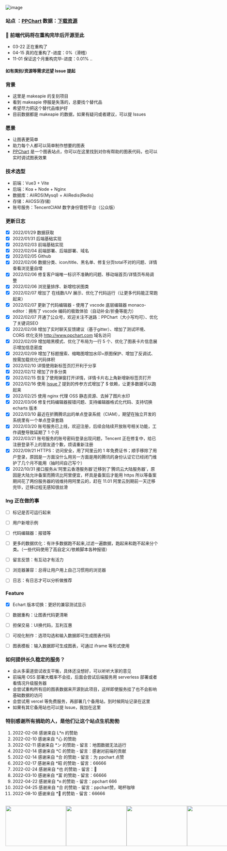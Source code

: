 ![image](https://user-images.githubusercontent.com/99037010/152569183-4bffb8be-6c08-4d2c-8578-f46fd254cf35.png)


### 站点 ：[PPChart](https://ppchart.com)   数据：[下载资源](https://github.com/ppchart/ppchart/issues/5)

### 🚀 前端代码将在重构完毕后开源至此
- 03-22 正在重构了
- 04-15 真的在重构了-进度：0%（滑稽）
- 11-01 保证这个月重构完毕-进度：0.01% ..


#### 如有类别/资源等需求还望 Issue 提起


### 背景
- 这里是 makeapie 的复刻项目
- 看到 makeapie 停服是失落的，总要找个替代品
- 希望尽力把这个替代品维护好
- 目前数据都是 makeapie 的数据，如果有疑问或者建议，可以提 Issues


### 愿景
- 让图表更简单
- 助力每个人都可以简单制作想要的图表
- [PPChart](http://ppchart.com) 是一个图表站点，你可以在这里找到对你有帮助的图表代码，也可以实时调试图表效果


### 技术选型
- 前端：Vue3 + Vite
- 后端：Koa + Node + Nginx
- 数据库：AliRDS(Mysql) + AliRedis(Redis)
- 存储：AliOSS(存储)
- 账号服务：TencentCIAM 数字身份管控平台（公众版）

### 更新日志
- [x] 2022/01/29 数据获取
- [x] 2022/01/31 后端基础实现
- [x] 2022/02/03 前端基础实现
- [x] 2022/02/04 前端部署、后端部署、域名
- [x] 2022/02/05 Github
- [x] 2022/02/06 数据分类、icon/title、黑名单、修复分页total不对的问题、详情查看浏览量自增
- [x] 2022/02/06 修复客户端唯一标识不准确的问题、移动端首页/详情页布局调整
- [x] 2022/02/06 浏览量排序、新增柱状图类
- [x] 2022/02/07 增加了 在线数/UV 展示、优化了代码运行（让更多代码能正常跑起来）
- [x] 2022/02/07 更新了代码编辑器 - 使用了 vscode 底层编辑器 monaco-editor：拥有了 vscode 编码的极致体验（自动补全/折叠等能力）
- [x] 2022/02/07 开通了公众号，欢迎关注不迷路：PPChart（大小写均可）、优化了关键词SEO
- [x] 2022/02/08 增加了实时聊天反馈建议（基于gitter）、增加了测试环境、CORS 优化支持 http://www.ppchart.com 域名访问
- [x] 2022/02/09 增加暗黑模式、优化了布局为一行 5 个、优化了图表卡片信息展示增加信息密度
- [x] 2022/02/09 增加了标题搜索、缩略图增加水印+原图保护、增加了反调试、按需加载优化代码体积
- [x] 2022/02/10 详情使用新标签页打开利于分享
- [x] 2022/02/12 增加了许多分类
- [x] 2022/02/15 恢复了使用弹窗打开详情，详情卡片右上角新增新标签页打开
- [x] 2022/02/16 使用 [Issue 7](https://github.com/ppchart/ppchart/issues/7) 提到的传参方式增加了 $ 依赖，让更多数据可以跑起来
- [x] 2022/02/25 使用 nginx 代理 OSS 静态资源、去掉了图片水印
- [x] 2022/03/06 修复代码编辑器报错问题、支持编辑器格式化代码、支持切换 echarts 版本
- [x] 2022/03/10 最近在折腾腾讯出的单点登录系统（CIAM），期望在独立开发的系统里有一个单点登录套路
- [x] 2022/03/20 账号服务已上线，欢迎注册，后续会陆续开放账号相关功能，工作调整导致延期了 1 个月
- [x] 2022/03/21 账号服务的账号密码登录出现问题，Tencent 正在修复中，给已注册登录不上的朋友道个歉，烦请重新注册
- [x] 2022/09/21 HTTPS：访问安全，用了阿里云的 1 年免费证书；顺手移除了用户登录，原因是一方面没什么用另一方面是用的腾讯的身份认证它已经闭门维护了几个月不能用（抽时间自己写个）
- [x] 2022/10/31 接口服务从‘阿里云香港服务器’迁移到了‘腾讯云大陆服务器’，原因是大陆允许备案而腾讯比阿里便宜，杯具是备案后才能用 https 所以等备案期间花了两份服务器的钱维持用阿里云的，赶在 11.01 阿里云到期前一天迁移完毕，迁移过程无感知很丝滑

### Ing 正在做的事
- [ ] 标记是否可运行起来
- [ ] 用户新增示例
- [ ] 代码编辑器：报错等
- [ ] 更多的数据优化：有许多数据跑不起来,过滤一遍数据，跑起来和跑不起来分个类。（一些代码使用了高自定义/依赖脚本各种报错）
- [ ] 留言反馈：有互动才有活力
- [ ] 浏览器兼容：总得让用户用上自己习惯用的浏览器
- [ ] 日志：有日志才可以分析做推荐



### Feature
- [x] Echart 版本切换：更好的兼容测试显示
- [ ] 数据重构：让图表代码更清晰
- [ ] 担保交易：UI换代码，互利互惠
- [ ] 可视化制作：选项勾选和输入数据即可生成图表代码
- [ ] 图表模板：输入数据即可生成图表，可通过 iframe 等形式使用



### 如何提供长久稳定的服务？
  - 会从多渠道尝试收支平衡，具体还没想好，可以听听大家的意见
  - 前端用 OSS 部署大概率不会挂，后面会尝试后端服务用 serverless 部署或者看情况升级服务器
  - 会尝试重构所有旧的图表数据来开源到此项目，这样即使服务挂了也不会影响基础数据的访问
  - 会尝试用 vercel 等免费服务，再部署几个备用站，到时候网址记录在这里
  - 如果有其它备用站也可以提 Issue，我加在这里



### 特别感谢所有捐助的人，是他们让这个站点生机勃勃
1. 2022-02-08 感谢来自 L*n 的赞助
2. 2022-02-10 感谢来自 *心 的赞助
3. 2022-02-11 感谢来自 *ン 的赞助 - 留言：地图数据无法运行
4. 2022-02-14 感谢来自 *C 的赞助 - 留言：感谢对前端的贡献
5. 2022-02-14 感谢来自 *合 的赞助 - 留言：为 ppchart 点赞
6. 2022-02-17 感谢来自 *昭 的赞助 - 留言：66666
7. 2022-02-24 感谢来自 *也 的赞助 - 留言：💪
8. 2022-03-10 感谢来自 *富 的赞助 - 留言：66666
9. 2022-04-22 感谢来自 *ฅ 的赞助 - 留言：ppchart 666
10. 2022-04-25 感谢来自 *合 的赞助 - 留言：ppchart赞，喝杯咖啡
11. 2022-08-10 感谢来自 *👹 的赞助 - 留言：66666

<br />

<div style="display:flex">
  <img src="https://user-images.githubusercontent.com/99037010/153113165-0da0ff85-3d3c-4996-9b1a-b0bfc07d7951.png" width="200" height="133" align="bottom" />
  <img src="https://user-images.githubusercontent.com/99037010/153531217-1b9ccfeb-a300-45c7-9c99-5f23ef4d62d0.png" width="200" height="133" align="bottom" />
  <img src="https://user-images.githubusercontent.com/99037010/153724840-f28e7ebb-0b0d-42e0-bbaa-5be8539e0302.png" width="200" height="133" align="bottom" />
  <img src="https://user-images.githubusercontent.com/99037010/153828484-cf431917-b3aa-4f8e-8f2d-83fa9dc46252.png" width="200" height="133" align="bottom" />
  <img src="https://user-images.githubusercontent.com/99037010/153828582-8536070b-e72a-44ee-bc1f-732fb908b781.png" width="200" height="133" align="bottom" />
  <img src="https://user-images.githubusercontent.com/99037010/154608658-b1b94eaf-1bad-489d-9d79-81fbbb1dc477.png" width="250" height="140" align="bottom" />
  <img src="https://user-images.githubusercontent.com/99037010/155449530-72903be4-2397-41e5-b5c1-d23c5da6601a.png" width="200" height="133" align="bottom" />
  <img src="https://user-images.githubusercontent.com/99037010/158529183-1dafed1b-62fd-403a-bb49-964b71e2fcbb.png" width="250" height="140" align="bottom" />
  <img src="https://user-images.githubusercontent.com/99037010/191048237-3d1eb591-70c3-4081-bdcb-a531850a03a4.png" width="200" height="133" align="bottom" />
  <img src="https://user-images.githubusercontent.com/99037010/191048366-175353d9-4898-46ed-b6b1-5a7d53df35b3.png" width="200" height="133" align="bottom" />
  <img src="https://user-images.githubusercontent.com/99037010/191048514-ed469006-807a-43fa-9e07-fac50af8b310.png" width="200" height="133" align="bottom" />

<br />
<br />

<div >
  <img src="https://user-images.githubusercontent.com/99037010/152575541-8eeb94c9-5cd3-4e1a-9b0f-d06dec2f4e11.jpg" width="200" height="210" align="bottom" />
  <img src="https://user-images.githubusercontent.com/99037010/152575512-a27dbe6a-c0e6-4294-9495-b0388c4f2746.jpg" width="200" height="210" align="bottom" />
</div>


<br />
<br />

> 总体搭建支出明细如下，给有想法自己做网站的开发者提供参考
> 
> 流量 ¥2/天；RDS ¥75/年；Redis ¥255/年；轻量应用服务器 ¥400/年；
> 
> CIAM 5w UV 以下免费，现在是内测版

